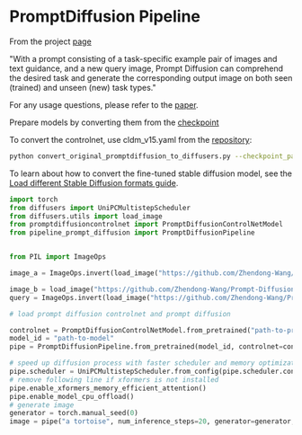 # PromptDiffusion Pipeline

From the project [page](https://zhendong-wang.github.io/prompt-diffusion.github.io/)

"With a prompt consisting of a task-specific example pair of images and text guidance, and a new query image, Prompt Diffusion can comprehend the desired task and generate the corresponding output image on both seen (trained) and unseen (new) task types."

For any usage questions, please refer to the [paper](https://arxiv.org/abs/2305.01115).

Prepare models by converting them from the [checkpoint](https://huggingface.co/zhendongw/prompt-diffusion)

To convert the controlnet, use cldm_v15.yaml from the [repository](https://github.com/Zhendong-Wang/Prompt-Diffusion/tree/main/models/):

```bash
python convert_original_promptdiffusion_to_diffusers.py --checkpoint_path path-to-network-step04999.ckpt --original_config_file path-to-cldm_v15.yaml --dump_path path-to-output-directory
```

To learn about how to convert the fine-tuned stable diffusion model, see the [Load different Stable Diffusion formats guide](https://huggingface.co/docs/diffusers/main/en/using-diffusers/other-formats).


```py
import torch
from diffusers import UniPCMultistepScheduler
from diffusers.utils import load_image
from promptdiffusioncontrolnet import PromptDiffusionControlNetModel
from pipeline_prompt_diffusion import PromptDiffusionPipeline


from PIL import ImageOps

image_a = ImageOps.invert(load_image("https://github.com/Zhendong-Wang/Prompt-Diffusion/blob/main/images_to_try/house_line.png?raw=true"))

image_b = load_image("https://github.com/Zhendong-Wang/Prompt-Diffusion/blob/main/images_to_try/house.png?raw=true")
query = ImageOps.invert(load_image("https://github.com/Zhendong-Wang/Prompt-Diffusion/blob/main/images_to_try/new_01.png?raw=true"))

# load prompt diffusion controlnet and prompt diffusion

controlnet = PromptDiffusionControlNetModel.from_pretrained("path-to-promptdiffusion-controlnet", torch_dtype=torch.float16)
model_id = "path-to-model"
pipe = PromptDiffusionPipeline.from_pretrained(model_id, controlnet=controlnet, torch_dtype=torch.float16, variant="fp16")

# speed up diffusion process with faster scheduler and memory optimization
pipe.scheduler = UniPCMultistepScheduler.from_config(pipe.scheduler.config)
# remove following line if xformers is not installed
pipe.enable_xformers_memory_efficient_attention()
pipe.enable_model_cpu_offload()
# generate image
generator = torch.manual_seed(0)
image = pipe("a tortoise", num_inference_steps=20, generator=generator, image_pair=[image_a,image_b], image=query).images[0]

```
